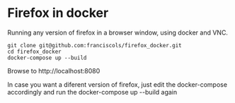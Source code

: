 # Firefox  in docker

Running any version of firefox in a browser window, using docker and VNC.
```
git clone git@github.com:franciscols/firefox_docker.git
cd firefox_docker 
docker-compose up --build
```

Browse to http://localhost:8080

In case you want a diferent version of firefox, just edit the docker-compose accordingly and run the docker-compose up --build again
